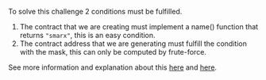 To solve this challenge 2 conditions must be fulfilled.

1. The contract that we are creating must implement a name() function that returns `"smarx"`, this is an easy condition.
2. The contract address that we are generating must fulfill the condition with the mask, this can only be computed by frute-force.

See more information and explanation about this [here](https://dac.ac/blog/capture_the_ether_solutions/#solution-11) and [here](https://cmichel.io/capture-the-ether-solutions/).

